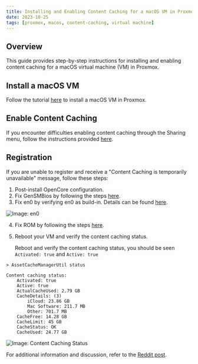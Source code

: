 ```yaml
---
title: Installing and Enabling Content Caching for a macOS VM in Proxmox
date: 2023-10-25
tags: [proxmox, macos, content-caching, virtual machine]
---
```


## Overview
This guide provides step-by-step instructions for installing and enabling content caching for a macOS virtual machine (VM) in Proxmox.

## Install a macOS VM
Follow the tutorial [here](https://i12bretro.github.io/tutorials/0628.html) to install a macOS VM in Proxmox.

## Enable Content Caching
If you encounter difficulties enabling content caching through the Sharing menu, follow the instructions provided [here](https://github.com/falafalafala1668/ContentCachingInVM).

## Registration
If you are unable to register and receive a "Content Caching is temporarily unavailable" message, follow these steps:

1. Post-install OpenCore configuration.
2. Fix GenSMBios by following the steps [here](https://dortania.github.io/OpenCore-Post-Install/universal/iservices.html#using-gensmbios).
3. Fix en0 by verifying en0 as build-in. Details can be found [here](https://dortania.github.io/OpenCore-Post-Install/universal/iservices.html#fixing-en0).

![Image: en0](/images/20231025_9c2ede.jpg)

4. Fix ROM by following the steps [here](https://dortania.github.io/OpenCore-Post-Install/universal/iservices.html#fixing-rom).
5. Reboot your VM and verify the content caching status. 

   Reboot and verify the content caching status, you should be seen `Activated: true` and `Active: true`

```shell
> AssetCacheManagerUtil status

Content caching status:
    Activated: true
    Active: true
    ActualCacheUsed: 2.79 GB
    CacheDetails: (3)
        iCloud: 23.86 GB
        Mac Software: 211.7 MB
        Other: 701.7 MB
    CacheFree: 14.28 GB
    CacheLimit: 45 GB
    CacheStatus: OK
    CacheUsed: 24.77 GB
```

![Image: Content Caching Status](/images/20231025_7fc3e3.jpg)

For additional information and discussion, refer to the [Reddit post](https://www.reddit.com/r/MacOS/comments/zqium9/content_caching_in_macos_virtual_machine_proxmox/j5duitb/?utm_source=share&utm_medium=web3x&utm_name=web3xcss&utm_term=1&utm_content=share_button).